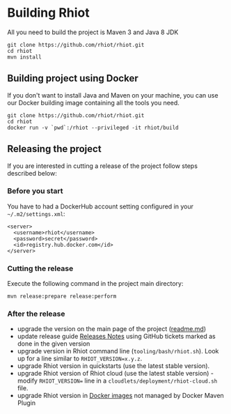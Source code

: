 # Building Rhiot

All you need to build the project is Maven 3 and Java 8 JDK

    git clone https://github.com/rhiot/rhiot.git
    cd rhiot
    mvn install

## Building project using Docker

If you don't want to install Java and Maven on your machine, you can use our Docker building image containing all the
tools you need.

    git clone https://github.com/rhiot/rhiot.git
    cd rhiot
    docker run -v `pwd`:/rhiot --privileged -it rhiot/build

## Releasing the project

If you are interested in cutting a release of the project follow steps described below:

### Before you start

You have to had a DockerHub account setting configured in your `~/.m2/settings.xml`:
    
    <server>
      <username>rhiot</username>
      <password>secret</password>
      <id>registry.hub.docker.com</id>
    </server>

### Cutting the release

Execute the following command in the project main directory:

    mvn release:prepare release:perform

### After the release

* upgrade the version on the main page of the project ([readme.md](https://github.com/rhiot/rhiot/blob/master/readme.md))
* update release guide [Releases Notes](../releases_notes/index.md) using GitHub tickets marked as done in the given version
* upgrade version in Rhiot command line (`tooling/bash/rhiot.sh`). Look up for a line similar to `RHIOT_VERSION=x.y.z`.
* upgrade Rhiot version in quickstarts (use the latest stable version).
* upgrade Rhiot version of Rhiot cloud (use the latest stable version) - modify `RHIOT_VERSION=` line in a `cloudlets/deployment/rhiot-cloud.sh` file.
* upgrade Rhiot version in [Docker images](https://github.com/rhiot/rhiot/tree/master/dockerfiles) not managed by Docker Maven Plugin